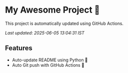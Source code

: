 # My Awesome Project 🚀

This project is automatically updated using GitHub Actions.

_Last updated: 2025-06-05 13:04:31 IST_

## Features
- Auto-update README using Python 🐍
- Auto Git push with GitHub Actions 🤖
